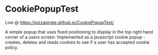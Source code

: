 # CookiePopupTest
Live @ https://pizzapirate.github.io/CookiePopupTest/

A simple popup that uses fixed positioning to display in the top right hand corner of a users screen. Implemented as a javascript cookie popup - creates, deletes and reads cookies to see if a user has accepted cookie policy.
